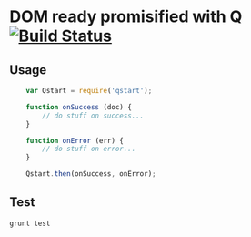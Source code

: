 # DOM ready promisified with Q [![Build Status](https://secure.travis-ci.org/peutetre/qstart.png)](http://travis-ci.org/peutetre/qstart)
## Usage

~~~ javascript
    var Qstart = require('qstart');

    function onSuccess (doc) {
        // do stuff on success...
    }

    function onError (err) {
        // do stuff on error...
    }

    Qstart.then(onSuccess, onError);
~~~

## Test

~~~ sh
grunt test
~~~
